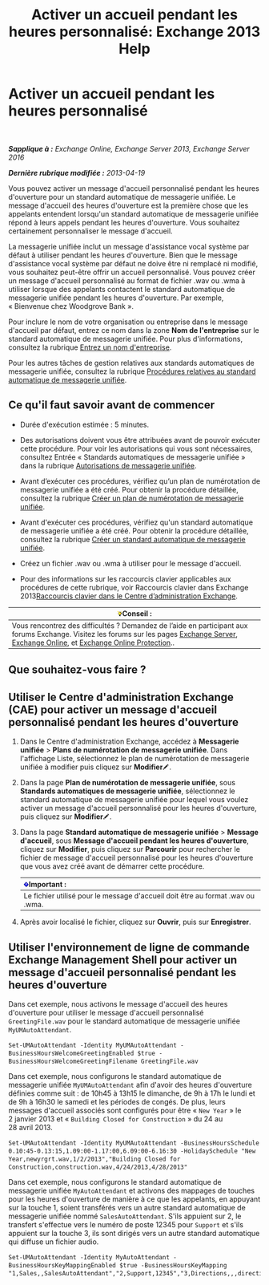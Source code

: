 ﻿---
title: 'Activer un accueil pendant les heures personnalisé: Exchange 2013 Help'
TOCTitle: Activer un accueil pendant les heures personnalisé
ms:assetid: a2272b7d-de88-4d3f-81e6-ad81f0ee6c5e
ms:mtpsurl: https://technet.microsoft.com/fr-fr/library/Bb232152(v=EXCHG.150)
ms:contentKeyID: 50555460
ms.date: 05/23/2018
mtps_version: v=EXCHG.150
ms.translationtype: MT
---

# Activer un accueil pendant les heures personnalisé

 

_**Sapplique à :** Exchange Online, Exchange Server 2013, Exchange Server 2016_

_**Dernière rubrique modifiée :** 2013-04-19_

Vous pouvez activer un message d'accueil personnalisé pendant les heures d'ouverture pour un standard automatique de messagerie unifiée. Le message d'accueil des heures d'ouverture est la première chose que les appelants entendent lorsqu'un standard automatique de messagerie unifiée répond à leurs appels pendant les heures d'ouverture. Vous souhaitez certainement personnaliser le message d'accueil.

La messagerie unifiée inclut un message d'assistance vocal système par défaut à utiliser pendant les heures d'ouverture. Bien que le message d'assistance vocal système par défaut ne doive être ni remplacé ni modifié, vous souhaitez peut-être offrir un accueil personnalisé. Vous pouvez créer un message d'accueil personnalisé au format de fichier .wav ou .wma à utiliser lorsque des appelants contactent le standard automatique de messagerie unifiée pendant les heures d'ouverture. Par exemple, « Bienvenue chez Woodgrove Bank ».

Pour inclure le nom de votre organisation ou entreprise dans le message d'accueil par défaut, entrez ce nom dans la zone **Nom de l'entreprise** sur le standard automatique de messagerie unifiée. Pour plus d'informations, consultez la rubrique [Entrez un nom d'entreprise](enter-a-business-name-exchange-2013-help.md).

Pour les autres tâches de gestion relatives aux standards automatiques de messagerie unifiée, consultez la rubrique [Procédures relatives au standard automatique de messagerie unifiée](um-auto-attendant-procedures-exchange-2013-help.md).

## Ce qu'il faut savoir avant de commencer

  - Durée d'exécution estimée : 5 minutes.

  - Des autorisations doivent vous être attribuées avant de pouvoir exécuter cette procédure. Pour voir les autorisations qui vous sont nécessaires, consultez Entrée « Standards automatiques de messagerie unifiée » dans la rubrique [Autorisations de messagerie unifiée](unified-messaging-permissions-exchange-2013-help.md).

  - Avant d’exécuter ces procédures, vérifiez qu’un plan de numérotation de messagerie unifiée a été créé. Pour obtenir la procédure détaillée, consultez la rubrique [Créer un plan de numérotation de messagerie unifiée](create-a-um-dial-plan-exchange-2013-help.md).

  - Avant d'exécuter ces procédures, vérifiez qu'un standard automatique de messagerie unifiée a été créé. Pour obtenir la procédure détaillée, consultez la rubrique [Créer un standard automatique de messagerie unifiée](create-a-um-auto-attendant-exchange-2013-help.md).

  - Créez un fichier .wav ou .wma à utiliser pour le message d'accueil.

  - Pour des informations sur les raccourcis clavier applicables aux procédures de cette rubrique, voir Raccourcis clavier dans Exchange 2013[Raccourcis clavier dans le Centre d’administration Exchange](keyboard-shortcuts-in-the-exchange-admin-center-exchange-online-protection-help.md).

<table>
<thead>
<tr class="header">
<th><img src="images/Bb125224.tip(EXCHG.150).gif" title="Conseil" alt="Conseil" />Conseil :</th>
</tr>
</thead>
<tbody>
<tr class="odd">
<td>Vous rencontrez des difficultés ? Demandez de l’aide en participant aux forums Exchange. Visitez les forums sur les pages <a href="https://go.microsoft.com/fwlink/p/?linkid=60612">Exchange Server</a>, <a href="https://go.microsoft.com/fwlink/p/?linkid=267542">Exchange Online</a>, et <a href="https://go.microsoft.com/fwlink/p/?linkid=285351">Exchange Online Protection</a>..</td>
</tr>
</tbody>
</table>


## Que souhaitez-vous faire ?

## Utiliser le Centre d'administration Exchange (CAE) pour activer un message d'accueil personnalisé pendant les heures d'ouverture

1.  Dans le Centre d'administration Exchange, accédez à **Messagerie unifiée** \> **Plans de numérotation de messagerie unifiée**. Dans l'affichage Liste, sélectionnez le plan de numérotation de messagerie unifiée à modifier puis cliquez sur **Modifier**![Icône Modifier](images/Bb124582.6f53ccb2-1f13-4c02-bea0-30690e6ea71d(EXCHG.150).gif "Icône Modifier").

2.  Dans la page **Plan de numérotation de messagerie unifiée**, sous **Standards automatiques de messagerie unifiée**, sélectionnez le standard automatique de messagerie unifiée pour lequel vous voulez activer un message d'accueil personnalisé pour les heures d'ouverture, puis cliquez sur **Modifier**![Icône Modifier](images/Bb124582.6f53ccb2-1f13-4c02-bea0-30690e6ea71d(EXCHG.150).gif "Icône Modifier").

3.  Dans la page **Standard automatique de messagerie unifiée** \> **Message d'accueil**, sous **Message d'accueil pendant les heures d'ouverture**, cliquez sur **Modifier**, puis cliquez sur **Parcourir** pour rechercher le fichier de message d'accueil personnalisé pour les heures d'ouverture que vous avez créé avant de démarrer cette procédure.
    
    <table>
    <thead>
    <tr class="header">
    <th><img src="images/JJ159813.important(EXCHG.150).gif" title="Important" alt="Important" />Important :</th>
    </tr>
    </thead>
    <tbody>
    <tr class="odd">
    <td>Le fichier utilisé pour le message d'accueil doit être au format .wav ou .wma.</td>
    </tr>
    </tbody>
    </table>


4.  Après avoir localisé le fichier, cliquez sur **Ouvrir**, puis sur **Enregistrer**.

## Utiliser l'environnement de ligne de commande Exchange Management Shell pour activer un message d'accueil personnalisé pendant les heures d'ouverture

Dans cet exemple, nous activons le message d'accueil des heures d'ouverture pour utiliser le message d'accueil personnalisé `GreetingFile.wav` pour le standard automatique de messagerie unifiée `MyUMAutoAttendant`.

    Set-UMAutoAttendant -Identity MyUMAutoAttendant -BusinessHoursWelcomeGreetingEnabled $true -BusinessHoursWelcomeGreetingFilename GreetingFile.wav

Dans cet exemple, nous configurons le standard automatique de messagerie unifiée `MyUMAutoAttendant` afin d'avoir des heures d'ouverture définies comme suit : de 10h45 à 13h15 le dimanche, de 9h à 17h le lundi et de 9h à 16h30 le samedi et les périodes de congés. De plus, leurs messages d'accueil associés sont configurés pour être « `New Year` » le 2 janvier 2013 et « `Building Closed for Construction` » du 24 au 28 avril 2013.

    Set-UMAutoAttendant -Identity MyUMAutoAttendant -BusinessHoursSchedule 0.10:45-0.13:15,1.09:00-1.17:00,6.09:00-6.16:30 -HolidaySchedule "New Year,newyrgrt.wav,1/2/2013","Building Closed for Construction,construction.wav,4/24/2013,4/28/2013"

Dans cet exemple, nous configurons le standard automatique de messagerie unifiée `MyAutoAttendant` et activons des mappages de touches pour les heures d'ouverture de manière à ce que les appelants, en appuyant sur la touche 1, soient transférés vers un autre standard automatique de messagerie unifiée nommé `SalesAutoAttendant`. S'ils appuient sur 2, le transfert s'effectue vers le numéro de poste 12345 pour `Support` et s'ils appuient sur la touche 3, ils sont dirigés vers un autre standard automatique qui diffuse un fichier audio.

    Set-UMAutoAttendant -Identity MyAutoAttendant - BusinessHoursKeyMappingEnabled $true -BusinessHoursKeyMapping "1,Sales,,SalesAutoAttendant","2,Support,12345","3,Directions,,,directions.wav"

